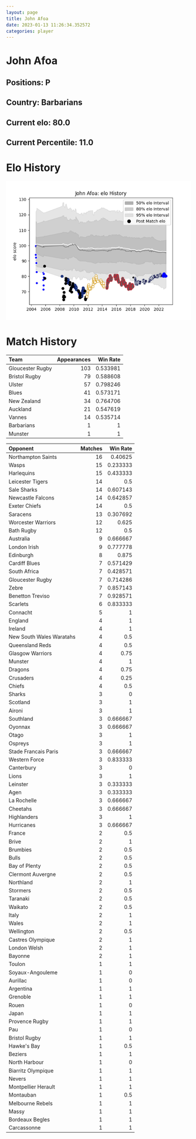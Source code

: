 ```yaml
---  
layout: page  
title: John Afoa  
date: 2023-01-13 11:26:34.352572  
categories: player  
---
```

# John Afoa

## Positions: P

## Country: Barbarians

## Current elo: 80.0

## Current Percentile: 11.0

# Elo History


![elo history](history_JohnAfoa.png)
# Match History


| Team             |   Appearances |   Win Rate |
|:-----------------|--------------:|-----------:|
| Gloucester Rugby |           103 |   0.533981 |
| Bristol Rugby    |            79 |   0.588608 |
| Ulster           |            57 |   0.798246 |
| Blues            |            41 |   0.573171 |
| New Zealand      |            34 |   0.764706 |
| Auckland         |            21 |   0.547619 |
| Vannes           |            14 |   0.535714 |
| Barbarians       |             1 |   1        |
| Munster          |             1 |   1        |

| Opponent                 |   Matches |   Win Rate |
|:-------------------------|----------:|-----------:|
| Northampton Saints       |        16 |   0.40625  |
| Wasps                    |        15 |   0.233333 |
| Harlequins               |        15 |   0.433333 |
| Leicester Tigers         |        14 |   0.5      |
| Sale Sharks              |        14 |   0.607143 |
| Newcastle Falcons        |        14 |   0.642857 |
| Exeter Chiefs            |        14 |   0.5      |
| Saracens                 |        13 |   0.307692 |
| Worcester Warriors       |        12 |   0.625    |
| Bath Rugby               |        12 |   0.5      |
| Australia                |         9 |   0.666667 |
| London Irish             |         9 |   0.777778 |
| Edinburgh                |         8 |   0.875    |
| Cardiff Blues            |         7 |   0.571429 |
| South Africa             |         7 |   0.428571 |
| Gloucester Rugby         |         7 |   0.714286 |
| Zebre                    |         7 |   0.857143 |
| Benetton Treviso         |         7 |   0.928571 |
| Scarlets                 |         6 |   0.833333 |
| Connacht                 |         5 |   1        |
| England                  |         4 |   1        |
| Ireland                  |         4 |   1        |
| New South Wales Waratahs |         4 |   0.5      |
| Queensland Reds          |         4 |   0.5      |
| Glasgow Warriors         |         4 |   0.75     |
| Munster                  |         4 |   1        |
| Dragons                  |         4 |   0.75     |
| Crusaders                |         4 |   0.25     |
| Chiefs                   |         4 |   0.5      |
| Sharks                   |         3 |   0        |
| Scotland                 |         3 |   1        |
| Aironi                   |         3 |   1        |
| Southland                |         3 |   0.666667 |
| Oyonnax                  |         3 |   0.666667 |
| Otago                    |         3 |   1        |
| Ospreys                  |         3 |   1        |
| Stade Francais Paris     |         3 |   0.666667 |
| Western Force            |         3 |   0.833333 |
| Canterbury               |         3 |   0        |
| Lions                    |         3 |   1        |
| Leinster                 |         3 |   0.333333 |
| Agen                     |         3 |   0.333333 |
| La Rochelle              |         3 |   0.666667 |
| Cheetahs                 |         3 |   0.666667 |
| Highlanders              |         3 |   1        |
| Hurricanes               |         3 |   0.666667 |
| France                   |         2 |   0.5      |
| Brive                    |         2 |   1        |
| Brumbies                 |         2 |   0.5      |
| Bulls                    |         2 |   0.5      |
| Bay of Plenty            |         2 |   0.5      |
| Clermont Auvergne        |         2 |   0.5      |
| Northland                |         2 |   1        |
| Stormers                 |         2 |   0.5      |
| Taranaki                 |         2 |   0.5      |
| Waikato                  |         2 |   0.5      |
| Italy                    |         2 |   1        |
| Wales                    |         2 |   1        |
| Wellington               |         2 |   0.5      |
| Castres Olympique        |         2 |   1        |
| London Welsh             |         2 |   1        |
| Bayonne                  |         2 |   1        |
| Toulon                   |         1 |   1        |
| Soyaux-Angouleme         |         1 |   0        |
| Aurillac                 |         1 |   0        |
| Argentina                |         1 |   1        |
| Grenoble                 |         1 |   1        |
| Rouen                    |         1 |   0        |
| Japan                    |         1 |   1        |
| Provence Rugby           |         1 |   1        |
| Pau                      |         1 |   0        |
| Bristol Rugby            |         1 |   1        |
| Hawke's Bay              |         1 |   0.5      |
| Beziers                  |         1 |   1        |
| North Harbour            |         1 |   0        |
| Biarritz Olympique       |         1 |   1        |
| Nevers                   |         1 |   1        |
| Montpellier Herault      |         1 |   1        |
| Montauban                |         1 |   0.5      |
| Melbourne Rebels         |         1 |   1        |
| Massy                    |         1 |   1        |
| Bordeaux Begles          |         1 |   1        |
| Carcassonne              |         1 |   1        |